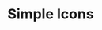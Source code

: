---
title: Simple Icons
site: https://simpleicons.org/
description: Free SVG icons for popular brands
tags: [icon, svg, design]
---